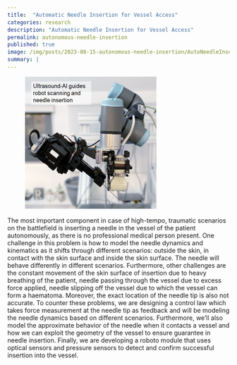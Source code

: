 ```yaml
---
title:  "Automatic Needle Insertion for Vessel Access"
categories: research
description: "Automatic Needle Insertion for Vessel Access"
permalink: autonomous-needle-insertion
published: true
image: /img/posts/2023-08-15-autonomous-needle-insertion/AutoNeedleInsertionforVesselAccess.png
summary: |
---
```


<figure>
 <img src="/img/posts/2023-08-15-autonomous-needle-insertion/AutoNeedleInsertionforVesselAccess.png" alt="" />
</figure>

The most important component in case of high-tempo, traumatic scenarios on the battlefield is inserting a needle in the vessel of the patient autonomously, as there is no professional medical person present. One challenge in this problem is how to model the needle dynamics and kinematics as it shifts through different scenarios: outside the skin, in contact with the skin surface and inside the skin surface. The needle will behave differently in different scenarios. Furthermore, other challenges are the constant movement of the skin surface of insertion due to heavy breathing of the patient, needle passing through the vessel due to excess force applied, needle slipping off the vessel due to which the vessel can form a haematoma. Moreover, the exact location of the needle tip is also not accurate. To counter these problems, we are designing a control law which takes force measurement at the needle tip as feedback and will be modeling the needle dynamics based on different scenarios. Furthermore, we’ll also model the approximate behavior of the needle when it contacts a vessel and how we can exploit the geometry of the vessel to ensure guarantee in needle insertion. Finally, we are developing a roboto module that uses optical sensors and pressure sensors to detect and confirm successful insertion into the vessel. 